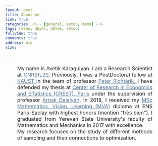 ```yaml
---
layout: post
title: About me 
link: true
categories: <!-- [general, setup, demo] -->
tags: [demo, dbyll, dbtek, setup]
fullview: true
comments: true
address: bio
size: 

---
```


<!-- hyperlink color #428bca -->


<div style="font-size: 12pt; text-align: justify; margin-left: 1cm; margin-right: 1cm; margin-top: 0.5cm">
My name is Avetik Karagulyan. I am a Research Scientist at <a href="https://www.insmi.cnrs.fr/fr" style="color: #517394">CNRS</a>/<a href="https://l2s.centralesupelec.fr/" style="color: #517394">L2S</a>. Previously, I was a PostDoctoral fellow at <a href="http://cemse.kaust.edu.sa/" 
style="color: #517394"> KAUST </a> in the team of professor <a href = "http://richtarik.org/" style="color: #517394"> Peter Richtárik. </a> I have defended my thesis at <a href="http://crest.science/" style="color: #517394"> 
Center of Research in Economics and STatistics (CREST), Paris</a> 
under the supervision of professor <a href="https://adalalyan.github.io/" style="color: #517394"> Arnak Dalalyan</a>.
In 2018, I received my <a href="http://math.ens-paris-saclay.fr/version-francaise/formations/master-mva/" style="color: #517394"> 
MSc Mathematics, Vision, Learning (MVA)</a>  diploma 
at ENS Paris-Saclay with highest honors (mention "très bien"). I graduated from Yerevan State University's faculty of Mathematics and Mechanics in 2017 with excellence.
</div>

<div style="font-size: 12pt; text-align: justify; margin-left: 1cm;  margin-right: 1cm; margin-bottom: 1.5cm">
	My research focuses on the study of different methods of sampling and their connections to optimization.
</div> 


